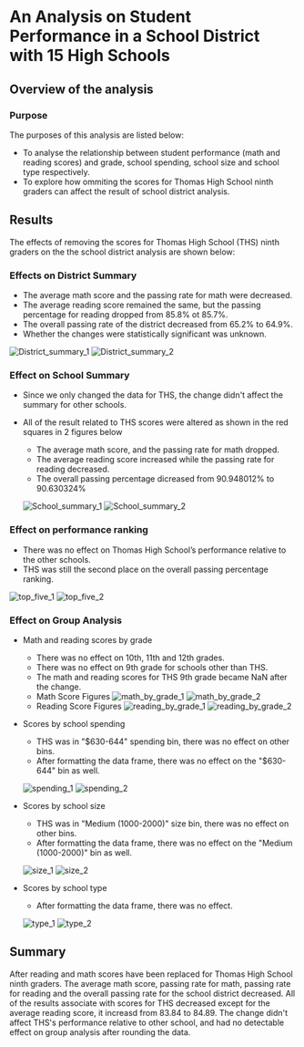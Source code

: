 # An Analysis on Student Performance in a School District with 15 High Schools

## Overview of the analysis
### Purpose
The purposes of this analysis are listed below:
- To analyse the relationship between student performance (math and reading scores) and grade, school spending, school size and school type respectively.
- To explore how ommiting the scores for Thomas High School ninth graders can affect the result of school district analysis.

## Results
The effects of removing the scores for Thomas High School (THS) ninth graders on the the school district analysis are shown below:
### Effects on District Summary
- The average math score and the passing rate for math were decreased. 
- The average reading score remained the same, but the passing percentage for reading dropped from 85.8% ot 85.7%. 
- The overall passing rate of the district decreased from 65.2% to 64.9%.
- Whether the changes were statistically significant was unknown.

![District_summary_1](Resources/images/District_summary_1.png)
![District_summary_2](Resources/images/District_summary_2.png)

### Effect on School Summary
- Since we only changed the data for THS, the change didn't affect the summary for other schools.
- All of the result related to THS scores were altered as shown in the red squares in 2 figures below
    - The average math score, and the passing rate for math dropped.
    - The average reading score increased while the passing rate for reading decreased.
    - The overall passing percentage dicreased from 90.948012% to 90.630324%
    
    ![School_summary_1](Resources/images/School_summary_1.png)
    ![School_summary_2](Resources/images/School_summary_2.png)
    
### Effect on performance ranking
- There was no effect on Thomas High School’s performance relative to the other schools.
- THS was still the second place on the overall passing percentage ranking.

![top_five_1](Resources/images/top_five_1.png)
![top_five_2](Resources/images/top_five_2.png)

### Effect on Group Analysis
- Math and reading scores by grade
    - There was no effect on 10th, 11th and 12th grades.
    - There was no effect on 9th grade for schools other than THS.
    - The math and reading scores for THS 9th grade became NaN after the change.
    - Math Score Figures
        ![math_by_grade_1](Resources/images/math_by_grade_1.png) 
        ![math_by_grade_2](Resources/images/math_by_grade_2.png)
    - Reading Score Figures
        ![reading_by_grade_1](Resources/images/reading_by_grade_1.png)
        ![reading_by_grade_2](Resources/images/reading_by_grade_2.png)
- Scores by school spending
    - THS was in "$630-644" spending bin, there was no effect on other bins.
    - After formatting the data frame, there was no effect on the "$630-644" bin as well.
    
    ![spending_1](Resources/images/spending_1.png)
    ![spending_2](Resources/images/spending_2.png)
    
- Scores by school size
    - THS was in "Medium (1000-2000)" size bin, there was no effect on other bins.
    - After formatting the data frame, there was no effect on the "Medium (1000-2000)" bin as well.
    
    ![size_1](Resources/images/size_1.png)
    ![size_2](Resources/images/size_2.png)
    
- Scores by school type
    - After formatting the data frame, there was no effect.
    
    ![type_1](Resources/images/type_1.png)
    ![type_2](Resources/images/type_2.png)
    
   
## Summary
After reading and math scores have been replaced for Thomas High School ninth graders. The average math score, passing rate for math, passing rate for reading and the overall passing rate for the school district decreased. All of the results associate with scores for THS decreased except for the average reading score, it increasd from 83.84 to 84.89. The change didn't affect THS's performance relative to other school, and had no detectable effect on group analysis after rounding the data.
